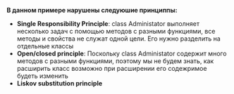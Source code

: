 __В данном примере нарушены следуюшие принциппы:__
* **Single Responsibility Principle**: class Administator выполняет несколько задач  с помощью методов с разными функциями, все методы и свойства не служат одной цели. 
Его нужно разделить на отдельные классы
* **Open/closed principle**: Поскольку class Administator содержит много методов с разными функциями, поэтому мы не будем знать, как расширить класс возможно при расширении его содежримое будеть изменить
* **Liskov substitution principle**
